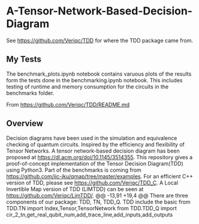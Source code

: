 # A-Tensor-Network-Based-Decision-Diagram
See https://github.com/Veriqc/TDD for where the TDD package came from.

## My Tests
The benchmark_plots.ipynb notebook contains varuous plots of the results form the tests done in the benchmarking.ipynb notebook. This includes testing of runtime and memory consumption for the circuits in the benchmarks folder.

From https://github.com/Veriqc/TDD/README.md
## Overview
Decision diagrams have been used in the simulation and equivalence checking of quantum circuits. Inspired by the efficiency and flexibility of Tensor Networks. A tensor network-based decision diagram has been proposed at https://dl.acm.org/doi/10.1145/3514355. This repository gives a proof-of-concept implementation of the Tensor Decision Diagram(TDD) using Python3. 
Part of the benchmarks is coming from https://github.com/iic-jku/qmap/tree/master/examples. For an efficient C++ version of TDD, please see https://github.com/Veriqc/TDD_C. A Local Invertible Map version of TDD (LIMTDD) can be seen at https://github.com/Veriqc/LimTDD/.
@@ -13,91 +19,4 @@ There are three components of our package: TDD, TN, TDD_Q. TDD include the basic
    from TDD.TN import Index,Tensor,TensorNetwork
    from TDD.TDD_Q import cir_2_tn,get_real_qubit_num,add_trace_line,add_inputs,add_outputs
